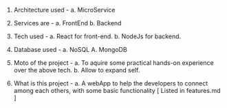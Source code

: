 1. Architecture used -
   a. MicroService

2. Services are -
   a. FrontEnd
   b. Backend

3. Tech used -
   a. React for front-end.
   b. NodeJs for backend.

4. Database used -
   a. NoSQL
     A. MongoDB

5. Moto of the project -
   a. To aquire some practical hands-on experience over the above tech.
   b. Allow to expand self.

6. What is this project -
   a. A webApp to help the developers to connect among each others, with some basic functionality [ Listed in features.md ]
